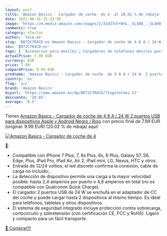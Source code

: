 ```yaml
---
layout: post
title: 'Amazon Basics - Cargador de coche  de 4  al 20.02 % de rebaja'
date: 2021-06-16 15:33:50
image: 'https://m.media-amazon.com/images/I/31dZ7oY+0VL._SL500_._SL400_.jpg'
comments: true
category: ofertas
author: 'tole.es'
slug: 'B072C7R4CD-es Amazon Basics - Cargador de coche de 4 8 A / 24 W 2...'
sku: 'B072C7R4CD-es'
tags: [ 'Accesorios para móviles','Cargadores de teléfonos móviles para coches','Cargadores para móviles','Comunicación móvil y accesorios','Electrónica','amazon basics','apple', ]
actualPrice: 7.99 EUR
currency: EUR
price: 7.99
comparePrice: 9.99 EUR
prodname: 'Amazon Basics - Cargador de coche  de 4 8 A / 24 W  2 puertos USB  para dispositivos Apple y Android  Negro / Rojo'
country: 'es'
flag: '🇪🇸'
brand: 'Amazon Basics'
buyurl: 'https://www.amazon.es/dp/B072C7R4CD/?tag=tolees-21'
descuento: '20.02'
average: '6.5'
---
```


Tienes [Amazon Basics - Cargador de coche  de 4 8 A / 24 W  2 puertos USB  para dispositivos Apple y Android  Negro / Rojo](https://www.amazon.es/dp/B072C7R4CD/?tag=tolees-21) con precio final de  7.99 EUR (original: 9.99 EUR) (20.02 %  de rebaja) aqui!

[![Amazon Basics - Cargador de coche  de 4 ](https://m.media-amazon.com/images/I/31dZ7oY+0VL._SL500_._SL400_.jpg)](https://www.amazon.es/dp/B072C7R4CD/?tag=tolees-21)

🔎:

- Compatible con iPhone 7 Plus, 7, 6s Plus, 6s, 6 Plus, Galaxy S7, S6, Edge, Plus, iPad Pro, iPad Air, Air 2, iPad mini, LG, Nexus, HTC y otros.
- Entrada de 12/24 voltios; el led discreto confirma la conexión; cable de carga no incluido; .
- La detección de dispositivo permite una carga a la mayor velocidad posible: hasta 2,4 amperios por puerto o 4,8 amperios en total (no es compatible con Qualcomm Quick Charge).
- El cargador 2 puertos USB de 24 W se enchufa en el adaptador de CC del coche y puede cargar hasta 2 dispositivos al mismo tiempo. Es ideal para teléfonos, tabletas y otros dispositivos.
- El sistema de seguridad integrado incluye protección contra sobrecarga, cortocircuito y sobretensión (con certificación CE, FCC y RoHS). Ligero y compacto para un fácil transporte.

[🛒 Comprar!!!](https://www.amazon.es/dp/B072C7R4CD/?tag=tolees-21)
